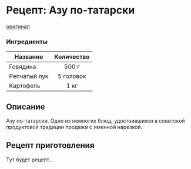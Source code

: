 # Рецепт: Азу по-татарски
[оригинал](https://eda.ru/recepty/osnovnye-blyuda/azu-po-tatarski-21751)

### Ингредиенты
| Название        	| Количество  |
| -------------   	            |:-----------------:|
| Говядина  	| 500 г 		|
| Репчатый лук 	| 5 головок      	|
| Картофель	| 1 кг     	|


## Описание
Азу по-татарски. Одно из немногих блюд, удостоившихся в советской продуктовой традиции продажи с именной нарезкой.

## Рецепт приготовления
Тут будет рецепт...
